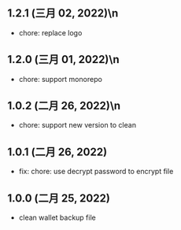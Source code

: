 ## 1.2.1 (三月 02, 2022)\n

- chore: replace logo

## 1.2.0 (三月 01, 2022)\n

- chore: support monorepo

## 1.0.2 (二月 26, 2022)\n

- chore: support new version to clean

## 1.0.1 (二月 26, 2022)

- fix: chore: use decrypt password to encrypt file

## 1.0.0 (二月 25, 2022)

- clean wallet backup file
